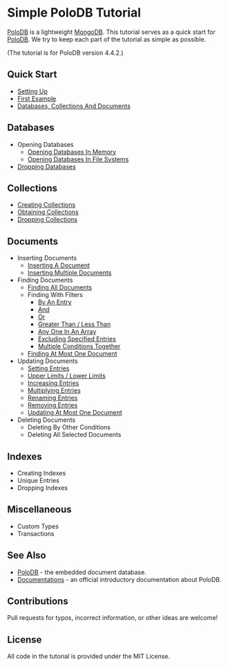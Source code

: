 # Simple PoloDB Tutorial

[PoloDB](https://github.com/PoloDB/PoloDB) is a lightweight [MongoDB](https://www.mongodb.com/).
This tutorial serves as a quick start for [PoloDB](https://github.com/PoloDB/PoloDB).
We try to keep each part of the tutorial as simple as possible.

(The tutorial is for PoloDB version 4.4.2.)

## Quick Start

* [Setting Up](./tutorial/setting_up.md)
* [First Example](./tutorial/first_example.md)
* [Databases, Collections And Documents](./tutorial/databases_collections_and_documents.md)

## Databases

* Opening Databases
  * [Opening Databases In Memory](./tutorial/opening_databases_in_memory.md)
  * [Opening Databases In File Systems](./tutorial/opening_databases_in_file_systems.md)
* [Dropping Databases](./tutorial/dropping_databases.md)

## Collections

* [Creating Collections](./tutorial/creating_collections.md)
* [Obtaining Collections](./tutorial/obtaining_collections.md)
* [Dropping Collections](./tutorial/dropping_collections.md)

## Documents

* Inserting Documents
  * [Inserting A Document](./tutorial/inserting_a_document.md)
  * [Inserting Multiple Documents](./tutorial/inserting_multiple_documents.md)
* Finding Documents
  * [Finding All Documents](./tutorial/finding_all_documents.md)
  * Finding With Filters
    * [By An Entry](./tutorial/by_an_entry.md)
    * [And](./tutorial/and.md)
    * [Or](./tutorial/or.md)
    <!-- * Not Equal -->
    <!-- $ne does not work -->
    * [Greater Than / Less Than](./tutorial/greater_than_less_than.md)
    * [Any One In An Array](./tutorial/any_one_in_an_array.md)
    <!-- $nin does not work -->
    <!-- * Regular Expressions -->
    <!-- $regex does not work -->
    <!-- find(doc! {"Name": {"$regex": Regex { pattern: "a".into(), options: "i".into() }}}) -->
    * [Excluding Specified Entries](./tutorial/excluding_specified_entries.md)
    * [Multiple Conditions Together](./tutorial/multiple_conditions_together.md)
  * [Finding At Most One Document](./tutorial/finding_at_most_one_document.md)
* Updating Documents
  * [Setting Entries](./tutorial/setting_entries.md)
  * [Upper Limits / Lower Limits](./tutorial/upper_limits_lower_limits.md)
  * [Increasing Entries](./tutorial/increasing_entries.md)
  * [Multiplying Entries](./tutorial/multiplying_entries.md)
  * [Renaming Entries](./tutorial/renaming_entries.md)
  * [Removing Entries](./tutorial/removing_entries.md)
  * [Updating At Most One Document](./tutorial/updating_at_most_one_document.md)
* Deleting Documents
  * Deleting By Other Conditions
  * Deleting All Selected Documents

## Indexes

* Creating Indexes
* Unique Entries
* Dropping Indexes

## Miscellaneous

* Custom Types
* Transactions

## See Also

* [PoloDB](https://github.com/PoloDB/PoloDB) - the embedded document database.
* [Documentations](https://www.polodb.org/docs) - an official introductory documentation about PoloDB.

## Contributions

Pull requests for typos, incorrect information, or other ideas are welcome!

## License

All code in the tutorial is provided under the MIT License.
